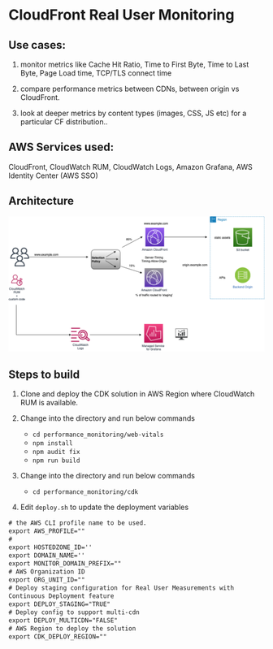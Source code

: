 # CloudFront Real User Monitoring

## Use cases:

1. monitor metrics like Cache Hit Ratio, Time to First Byte, Time to Last Byte, Page Load time, TCP/TLS connect time

1. compare performance metrics between CDNs, between origin vs CloudFront.

1. look at deeper metrics by content types (images, CSS, JS etc) for a particular CF distribution..

## AWS Services used:

CloudFront, CloudWatch RUM, CloudWatch Logs, Amazon Grafana, AWS Identity Center (AWS SSO)

## Architecture 

![CloudFront Performance](./images/cf-rum.png)


## Steps to build

1. Clone and deploy the CDK solution in AWS Region where CloudWatch RUM is available.

1. Change into the directory and run below commands
    - `cd performance_monitoring/web-vitals`
    - `npm install`
    - `npm audit fix`
    - `npm run build`

1. Change into the directory and run below commands
    - `cd performance_monitoring/cdk`

1. Edit `deploy.sh` to update the deployment variables
```
# the AWS CLI profile name to be used.
export AWS_PROFILE=""
# 
export HOSTEDZONE_ID=''
export DOMAIN_NAME=''
export MONITOR_DOMAIN_PREFIX=""
# AWS Organization ID
export ORG_UNIT_ID=""
# Deploy staging configuration for Real User Measurements with Continuous Deployment feature 
export DEPLOY_STAGING="TRUE"
# Deploy config to support multi-cdn
export DEPLOY_MULTICDN="FALSE"
# AWS Region to deploy the solution
export CDK_DEPLOY_REGION=""
```

